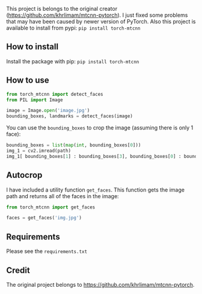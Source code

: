 This project is belongs to the original creator (https://github.com/khrlimam/mtcnn-pytorch). I just fixed some problems that may have been caused by newer version of PyTorch. Also this project is available to install from pypi: `pip install torch-mtcnn`


## How to install
Install the package with pip: `pip install torch-mtcnn`


## How to use
```python
from torch_mtcnn import detect_faces
from PIL import Image

image = Image.open('image.jpg')
bounding_boxes, landmarks = detect_faces(image)
```

You can use the `bounding_boxes` to crop the image (assuming there is only 1 face):
```python
bounding_boxes = list(map(int, bounding_boxes[0]))
img_1 = cv2.imread(path)
img_1[ bounding_boxes[1] : bounding_boxes[3], bounding_boxes[0] : bounding_boxes[2]]
```

## Autocrop
I have included a utility function `get_faces`. This function gets the image path and returns all of the faces in the image:
```python
from torch_mtcnn import get_faces

faces = get_faces('img.jpg')
```

## Requirements
Please see the `requirements.txt`

## Credit
The original project belongs to https://github.com/khrlimam/mtcnn-pytorch.